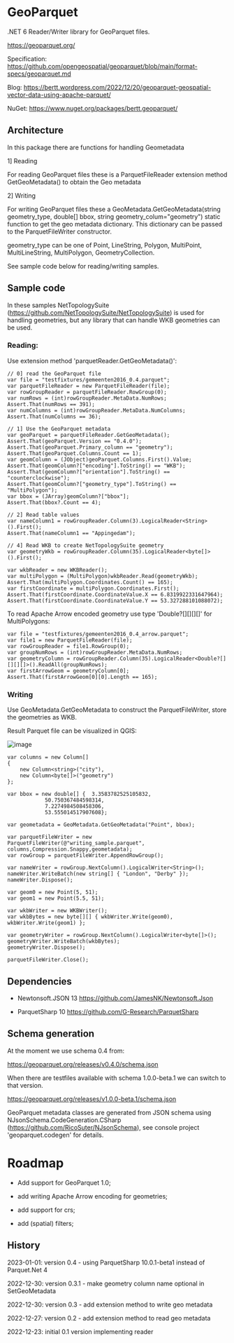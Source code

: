 # GeoParquet

.NET 6 Reader/Writer library for GeoParquet files.

https://geoparquet.org/

Specification: https://github.com/opengeospatial/geoparquet/blob/main/format-specs/geoparquet.md

Blog: https://bertt.wordpress.com/2022/12/20/geoparquet-geospatial-vector-data-using-apache-parquet/

NuGet: https://www.nuget.org/packages/bertt.geoparquet/

## Architecture

In this package there are functions for handling Geometadata

1] Reading

For reading GeoParquet files these is a ParquetFileReader extension method GetGeoMetadata() to obtain the Geo metadata

2] Writing 

For writing GeoParquet files these a GeoMetadata.GetGeoMetadata(string geometry_type, double[] bbox, string geometry_colum="geometry") static function to get the geo metadata dictionary. This 
dictionary can be passed to the ParquetFileWriter constructor.

geometry_type can be one of  Point, LineString, Polygon, MultiPoint, MultiLineString, MultiPolygon, GeometryCollection.

See sample code below for reading/writing samples.

## Sample code

In these samples NetTopologySuite (https://github.com/NetTopologySuite/NetTopologySuite) is used for handling geometries, but any library that can handle 
WKB geometries can be used.

### Reading:

Use extension method 'parquetReader.GetGeoMetadata()':

```
// 0] read the GeoParquet file
var file = "testfixtures/gemeenten2016_0.4.parquet";
var parquetFileReader = new ParquetFileReader(file);
var rowGroupReader = parquetFileReader.RowGroup(0);
var numRows = (int)rowGroupReader.MetaData.NumRows;
Assert.That(numRows == 391);
var numColumns = (int)rowGroupReader.MetaData.NumColumns;
Assert.That(numColumns == 36);

// 1] Use the GeoParquet metadata
var geoParquet = parquetFileReader.GetGeoMetadata();
Assert.That(geoParquet.Version == "0.4.0");
Assert.That(geoParquet.Primary_column == "geometry");
Assert.That(geoParquet.Columns.Count == 1);
var geomColumn = (JObject)geoParquet.Columns.First().Value;
Assert.That(geomColumn?["encoding"].ToString() == "WKB");
Assert.That(geomColumn?["orientation"].ToString() == "counterclockwise");
Assert.That(geomColumn?["geometry_type"].ToString() == "MultiPolygon");
var bbox = (JArray)geomColumn?["bbox"];
Assert.That(bbox?.Count == 4);

// 2] Read table values
var nameColumn1 = rowGroupReader.Column(3).LogicalReader<String>().First();
Assert.That(nameColumn1 == "Appingedam");

// 4] Read WKB to create NetTopologySuite geometry
var geometryWkb = rowGroupReader.Column(35).LogicalReader<byte[]>().First();

var wkbReader = new WKBReader();
var multiPolygon = (MultiPolygon)wkbReader.Read(geometryWkb);
Assert.That(multiPolygon.Coordinates.Count() == 165);
var firstCoordinate = multiPolygon.Coordinates.First();
Assert.That(firstCoordinate.CoordinateValue.X == 6.8319922331647964);
Assert.That(firstCoordinate.CoordinateValue.Y == 53.327288101088072);
```

To read Apache Arrow encoded geometry use type 'Double?[][][][]' for MultiPolygons:

```
var file = "testfixtures/gemeenten2016_0.4_arrow.parquet";
var file1 = new ParquetFileReader(file);
var rowGroupReader = file1.RowGroup(0);
var groupNumRows = (int)rowGroupReader.MetaData.NumRows;
var geometryColumn = rowGroupReader.Column(35).LogicalReader<Double?[][][][]>().ReadAll(groupNumRows);
var firstArrowGeom = geometryColumn[0];
Assert.That(firstArrowGeom[0][0].Length == 165);
```

### Writing 

Use GeoMetadata.GetGeoMetadata to construct the ParquetFileWriter, store the geometries as WKB.

Result Parquet file can be visualized in QGIS:

![image](https://user-images.githubusercontent.com/538812/210020220-b89da098-0877-45bd-87f2-8285941bf697.png)

```
var columns = new Column[]
{
    new Column<string>("city"),
    new Column<byte[]>("geometry")
};

var bbox = new double[] {  3.3583782525105832,
            50.750367484598314,
            7.2274984508458306,
            53.555014517907608};

var geometadata = GeoMetadata.GetGeoMetadata("Point", bbox);

var parquetFileWriter = new ParquetFileWriter(@"writing_sample.parquet", columns,Compression.Snappy,geometadata);
var rowGroup = parquetFileWriter.AppendRowGroup();

var nameWriter = rowGroup.NextColumn().LogicalWriter<String>();
nameWriter.WriteBatch(new string[] { "London", "Derby" });
nameWriter.Dispose();
        
var geom0 = new Point(5, 51);
var geom1 = new Point(5.5, 51);

var wkbWriter = new WKBWriter();
var wkbBytes = new byte[][] { wkbWriter.Write(geom0), wkbWriter.Write(geom1) };

var geometryWriter = rowGroup.NextColumn().LogicalWriter<byte[]>();
geometryWriter.WriteBatch(wkbBytes);
geometryWriter.Dispose();

parquetFileWriter.Close();
```

## Dependencies

- Newtonsoft.JSON 13 https://github.com/JamesNK/Newtonsoft.Json

- ParquetSharp 10 https://github.com/G-Research/ParquetSharp

## Schema generation 

At the moment we use schema 0.4 from:

https://geoparquet.org/releases/v0.4.0/schema.json

When there are testfiles available with schema 1.0.0-beta.1 we can switch to that version.

https://geoparquet.org/releases/v1.0.0-beta.1/schema.json

GeoParquet metadata classes are generated from JSON schema using NJsonSchema.CodeGeneration.CSharp (https://github.com/RicoSuter/NJsonSchema), see console project 
'geoparquet.codegen' for details.

# Roadmap

- Add support for GeoParquet 1.0;

- add writing Apache Arrow encoding for geometries;

- add support for crs;

- add (spatial) filters;

## History

2023-01-01: version 0.4 - using ParquetSharp 10.0.1-beta1 instead of Parquet.Net 4

2022-12-30: version 0.3.1 - make geometry column name optional in SetGeoMetadata

2022-12-30: version 0.3 - add extension method to write geo metadata

2022-12-27: version 0.2 - add extension method to read geo metadata

2022-12-23: initial 0.1 version implementing reader

